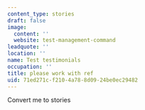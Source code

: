 ```yaml
---
content_type: stories
draft: false
image:
  content: ''
  website: test-management-command
leadquote: ''
location: ''
name: Test testimonials
occupation: ''
title: please work with ref
uid: 71ed271c-f210-4a78-8d09-24be0ec29482
---
```

Convert me to stories